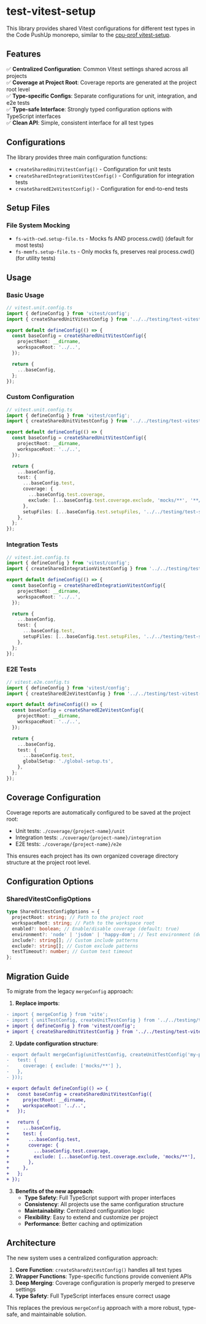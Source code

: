 # test-vitest-setup

This library provides shared Vitest configurations for different test types in the Code PushUp monorepo, similar to the [cpu-prof vitest-setup](https://github.com/push-based/cpu-prof/tree/main/testing/vitest-setup).

## Features

✅ **Centralized Configuration**: Common Vitest settings shared across all projects  
✅ **Coverage at Project Root**: Coverage reports are generated at the project root level  
✅ **Type-specific Configs**: Separate configurations for unit, integration, and e2e tests  
✅ **Type-safe Interface**: Strongly typed configuration options with TypeScript interfaces  
✅ **Clean API**: Simple, consistent interface for all test types

## Configurations

The library provides three main configuration functions:

- `createSharedUnitVitestConfig()` - Configuration for unit tests
- `createSharedIntegrationVitestConfig()` - Configuration for integration tests
- `createSharedE2eVitestConfig()` - Configuration for end-to-end tests

## Setup Files

### File System Mocking

- `fs-with-cwd.setup-file.ts` - Mocks fs AND process.cwd() (default for most tests)
- `fs-memfs.setup-file.ts` - Only mocks fs, preserves real process.cwd() (for utility tests)

## Usage

### Basic Usage

```typescript
// vitest.unit.config.ts
import { defineConfig } from 'vitest/config';
import { createSharedUnitVitestConfig } from '../../testing/test-vitest-setup/src/utils/project-config.js';

export default defineConfig(() => {
  const baseConfig = createSharedUnitVitestConfig({
    projectRoot: __dirname,
    workspaceRoot: '../..',
  });

  return {
    ...baseConfig,
  };
});
```

### Custom Configuration

```typescript
// vitest.unit.config.ts
import { defineConfig } from 'vitest/config';
import { createSharedUnitVitestConfig } from '../../testing/test-vitest-setup/src/utils/project-config.js';

export default defineConfig(() => {
  const baseConfig = createSharedUnitVitestConfig({
    projectRoot: __dirname,
    workspaceRoot: '../..',
  });

  return {
    ...baseConfig,
    test: {
      ...baseConfig.test,
      coverage: {
        ...baseConfig.test.coverage,
        exclude: [...baseConfig.test.coverage.exclude, 'mocks/**', '**/types.ts', '**/*.config.ts'],
      },
      setupFiles: [...baseConfig.test.setupFiles, '../../testing/test-setup/src/lib/console.mock.ts'],
    },
  };
});
```

### Integration Tests

```typescript
// vitest.int.config.ts
import { defineConfig } from 'vitest/config';
import { createSharedIntegrationVitestConfig } from '../../testing/test-vitest-setup/src/utils/project-config.js';

export default defineConfig(() => {
  const baseConfig = createSharedIntegrationVitestConfig({
    projectRoot: __dirname,
    workspaceRoot: '../..',
  });

  return {
    ...baseConfig,
    test: {
      ...baseConfig.test,
      setupFiles: [...baseConfig.test.setupFiles, '../../testing/test-setup/src/lib/console.mock.ts', '../../testing/test-setup/src/lib/reset.mocks.ts'],
    },
  };
});
```

### E2E Tests

```typescript
// vitest.e2e.config.ts
import { defineConfig } from 'vitest/config';
import { createSharedE2eVitestConfig } from '../../testing/test-vitest-setup/src/utils/project-config.js';

export default defineConfig(() => {
  const baseConfig = createSharedE2eVitestConfig({
    projectRoot: __dirname,
    workspaceRoot: '../..',
  });

  return {
    ...baseConfig,
    test: {
      ...baseConfig.test,
      globalSetup: './global-setup.ts',
    },
  };
});
```

## Coverage Configuration

Coverage reports are automatically configured to be saved at the project root:

- Unit tests: `./coverage/{project-name}/unit`
- Integration tests: `./coverage/{project-name}/integration`
- E2E tests: `./coverage/{project-name}/e2e`

This ensures each project has its own organized coverage directory structure at the project root level.

## Configuration Options

### SharedVitestConfigOptions

```typescript
type SharedVitestConfigOptions = {
  projectRoot: string; // Path to the project root
  workspaceRoot: string; // Path to the workspace root
  enabled?: boolean; // Enable/disable coverage (default: true)
  environment?: 'node' | 'jsdom' | 'happy-dom'; // Test environment (default: 'node')
  include?: string[]; // Custom include patterns
  exclude?: string[]; // Custom exclude patterns
  testTimeout?: number; // Custom test timeout
};
```

## Migration Guide

To migrate from the legacy `mergeConfig` approach:

1. **Replace imports**:

```diff
- import { mergeConfig } from 'vite';
- import { unitTestConfig, createUnitTestConfig } from '../../testing/test-vitest-setup/src/index.js';
+ import { defineConfig } from 'vitest/config';
+ import { createSharedUnitVitestConfig } from '../../testing/test-vitest-setup/src/utils/project-config.js';
```

2. **Update configuration structure**:

```diff
- export default mergeConfig(unitTestConfig, createUnitTestConfig('my-project', {
-   test: {
-     coverage: { exclude: ['mocks/**'] },
-   },
- }));

+ export default defineConfig(() => {
+   const baseConfig = createSharedUnitVitestConfig({
+     projectRoot: __dirname,
+     workspaceRoot: '../..',
+   });

+   return {
+     ...baseConfig,
+     test: {
+       ...baseConfig.test,
+       coverage: {
+         ...baseConfig.test.coverage,
+         exclude: [...baseConfig.test.coverage.exclude, 'mocks/**'],
+       },
+     },
+   };
+ });
```

3. **Benefits of the new approach**:
   - **Type Safety**: Full TypeScript support with proper interfaces
   - **Consistency**: All projects use the same configuration structure
   - **Maintainability**: Centralized configuration logic
   - **Flexibility**: Easy to extend and customize per project
   - **Performance**: Better caching and optimization

## Architecture

The new system uses a centralized configuration approach:

1. **Core Function**: `createSharedVitestConfig()` handles all test types
2. **Wrapper Functions**: Type-specific functions provide convenient APIs
3. **Deep Merging**: Coverage configuration is properly merged to preserve settings
4. **Type Safety**: Full TypeScript interfaces ensure correct usage

This replaces the previous `mergeConfig` approach with a more robust, type-safe, and maintainable solution.
